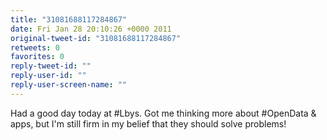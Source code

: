 ```yaml
---
title: "31081688117284867"
date: Fri Jan 28 20:10:26 +0000 2011
original-tweet-id: "31081688117284867"
retweets: 0
favorites: 0
reply-tweet-id: ""
reply-user-id: ""
reply-user-screen-name: ""
---
```

Had a good day today at #Lbys. Got me thinking more about #OpenData & apps, but I'm still firm in my belief that they should solve problems!
